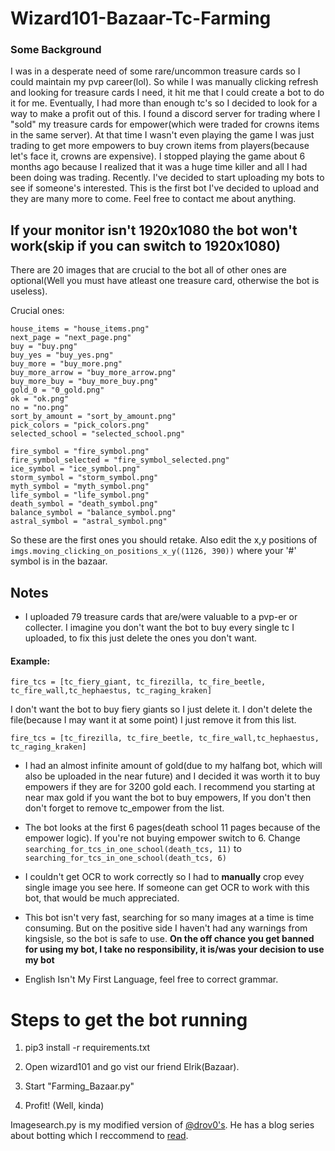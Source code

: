 # Wizard101-Bazaar-Tc-Farming
### Some Background
I was in a desperate need of some rare/uncommon treasure cards so I could maintain my pvp career(lol). So while I was manually clicking refresh and looking for treasure cards I need, it hit me that I could create a bot to do it for me. Eventually, I had more than enough tc's so I decided to look for a way to make a profit out of this. I found a discord server for trading where I "sold" my treasure cards for empower(which were traded for crowns items in the same server). At that time I wasn't even playing the game I was just trading to get more empowers to buy crown items from players(because let's face it, crowns are expensive). I stopped playing the game about 6 months ago because I realized that it was a huge time killer and all I had been doing was trading. Recently. I've decided to start uploading my bots  to see if someone's interested. This is the first bot I've decided to upload and they are many more to come. Feel free to contact me about anything.

## If your monitor isn't 1920x1080 the bot won't work(skip if you can switch to 1920x1080)
There are 20 images that are crucial to the bot all of other ones are optional(Well you must have atleast one treasure card, otherwise the bot is useless).

Crucial ones:
```
house_items = "house_items.png"
next_page = "next_page.png"
buy = "buy.png"
buy_yes = "buy_yes.png"
buy_more = "buy_more.png"
buy_more_arrow = "buy_more_arrow.png"
buy_more_buy = "buy_more_buy.png"
gold_0 = "0_gold.png"
ok = "ok.png"
no = "no.png"
sort_by_amount = "sort_by_amount.png"
pick_colors = "pick_colors.png"
selected_school = "selected_school.png"

fire_symbol = "fire_symbol.png"
fire_symbol_selected = "fire_symbol_selected.png"
ice_symbol = "ice_symbol.png"
storm_symbol = "storm_symbol.png"
myth_symbol = "myth_symbol.png"
life_symbol = "life_symbol.png"
death_symbol = "death_symbol.png"
balance_symbol = "balance_symbol.png"
astral_symbol = "astral_symbol.png"
```
So these are the first ones you should retake. Also edit the x,y positions of `imgs.moving_clicking_on_positions_x_y((1126, 390))` where your '#' symbol is in the bazaar.

## Notes
* I uploaded 79 treasure cards that are/were valuable to a pvp-er or collecter. I imagine you don't want the bot to buy every single tc  I uploaded, to fix this just delete the ones you don't want.

#### Example:
```
fire_tcs = [tc_fiery_giant, tc_firezilla, tc_fire_beetle, tc_fire_wall,tc_hephaestus, tc_raging_kraken]
```
I don't want the bot to buy fiery giants so I just delete it. I don't delete the file(because I may want it at some point) I just remove it from this list.
```
fire_tcs = [tc_firezilla, tc_fire_beetle, tc_fire_wall,tc_hephaestus, tc_raging_kraken]
```
* I had an almost infinite amount of gold(due to my halfang bot, which will also be uploaded in the near future) and I decided it was worth it to buy empowers if they are for 3200 gold each. I recommend you starting at near max gold if you want the bot to buy empowers, If you don't then don't forget to remove tc_empower from the list.

* The bot looks at the first 6 pages(death school 11 pages because of the empower logic). If you're not buying empower switch to 6. Change `searching_for_tcs_in_one_school(death_tcs, 11)` to `searching_for_tcs_in_one_school(death_tcs, 6)`

* I couldn't get OCR to work correctly so I had to **manually** crop evey single image you see here. If someone can get OCR to work with this bot, that would be much appreciated.

* This bot isn't very fast, searching for so many images at a time is time consuming. But on the positive side I haven't had any warnings from kingsisle, so the bot is safe to use. **On the off chance you get banned for using my bot, I take no responsibility, it is/was your decision to use my bot**

* English Isn't My First Language, feel free to correct grammar.

# Steps to get the bot running

1. pip3 install -r requirements.txt

2. Open wizard101 and go vist our friend Elrik(Bazaar).

3. Start "Farming_Bazaar.py"

4. Profit! (Well, kinda)

Imagesearch.py is my modified version of [@drov0's](https://github.com/drov0/python-imagesearch). He has a blog series about botting which I reccommend to [read](https://steemit.com/python/@howo/image-recognition-for-automation-with-python).
